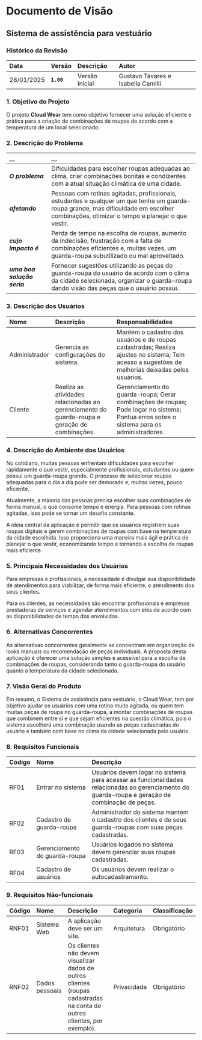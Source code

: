 # Documento de Visão

## Sistema de assistência para vestuário

### Histórico da Revisão 

|  Data  | Versão | Descrição | Autor |
|:-------|:-------|:----------|:------|
| 28/01/2025 |  **`1.00`** | Versão Inicial  | Gustavo Tavares e Isabella Camilli |


### 1. Objetivo do Projeto 

O projeto **Cloud Wear** tem como objetivo fornecer uma solução eficiente e prática para a criação de combinações de roupas de acordo com a temperatura de um local selecionado.

### 2. Descrição do Problema 

|         __        | __   |
|:------------------|:-----|
| **_O problema_**    | Dificuldades para escolher roupas adequadas ao clima, criar combinações bonitas e condizentes com a atual situação climática de uma cidade. |
| **_afetando_**      | Pessoas com rotinas agitadas, profissionais, estudantes e qualquer um que tenha um guarda-roupa grande, mas dificuldade em escolher combinações, otimizar o tempo e planejar o que vestir. |
| **_cujo impacto é_**| Perda de tempo na escolha de roupas, aumento da indecisão, frustração com a falta de combinações eficientes e, muitas vezes, um guarda-roupa subutilizado ou mal aproveitado. |
| **_uma boa solução seria_** | Fornecer sugestões utilizando as peças do guarda-roupa do usuário de acordo com o clima da cidade selecionada, organizar o guarda-roupa dando visão das peças que o usuário possui. |

### 3. Descrição dos Usuários

| Nome | Descrição | Responsabilidades |
|:---  |:--- |:--- |
| Administrador  | Gerencia as configurações do sistema. | Mantém o cadastro dos usuários e de roupas cadastradas; Realiza ajustes no sistema; Tem acesso a sugestões de melhorias deixadas pelos usuários. |
| Cliente | Realiza as atividades relacionadas ao gerenciamento do guarda-roupa e geração de combinações. | Gerenciamento do guarda-roupa; Gerar combinações de roupas; Pode logar no sistema; Pontua erros sobre o sistema para os administradores. |

### 4. Descrição do Ambiente dos Usuários

No cotidiano, muitas pessoas enfrentam dificuldades para escolher rapidamente o que vestir, especialmente profissionais, estudantes ou quem possui um guarda-roupa grande. O processo de selecionar roupas adequadas para o dia a dia pode ser demorado e, muitas vezes, pouco eficiente.

Atualmente, a maioria das pessoas precisa escolher suas combinações de forma manual, o que consome tempo e energia. Para pessoas com rotinas agitadas, isso pode se tornar um desafio constante.

A ideia central da aplicação é permitir que os usuários registrem suas roupas digitais e gerem combinações de roupas com base na temperatura da cidade escolhida. Isso proporciona uma maneira mais ágil e prática de planejar o que vestir, economizando tempo e tornando a escolha de roupas mais eficiente.

### 5. Principais Necessidades dos Usuários

Para empresas e profissionais, a necessidade é divulgar sua disponibilidade de atendimentos para viabilizar, de forma mais eficiente, o atendimento dos seus clientes.

Para os clientes, as necessidades são encontrar profissionais e empresas prestadoras de serviços e agendar atendimentos com eles de acordo com as disponibilidades de tempo dos envolvidos.

### 6. Alternativas Concorrentes

As alternativas concorrentes geralmente se concentram em organização de looks manuais ou recomendação de peças individuais. A proposta desta aplicação é oferecer uma solução simples e acessível para a escolha de combinações de roupas, considerando tanto o guarda-roupa do usuário quanto a temperatura da cidade selecionada.

### 7. Visão Geral do Produto

Em resumo, o Sistema de assistência para vestuário, o Cloud Wear, tem por objetivo ajudar os usuários com uma rotina muito agitada, ou quem tem muitas peças de roupa no guarda-roupa, a montar combinações de roupas que combinem entre si e que sejam eficientes na questão climática, pois o sistema escolherá uma combinação usando as peças cadastradas do usuário e também com base no clima da cidade selecionada pelo usuário.

### 8. Requisitos Funcionais

| Código | Nome | Descrição |
|:---  |:--- |:--- |
| RF01 | Entrar no sistema | Usuários devem logar no sistema para acessar as funcionalidades relacionadas ao gerenciamento do guarda-roupa e geração de combinação de peças. |
| RF02 | Cadastro de guarda-roupa | Administrador do sistema mantém o cadastro dos clientes e de seus guarda-roupas com suas peças cadastradas. |
| RF03 | Gerenciamento do guarda-roupa | Usuários logados no sistema devem gerenciar suas roupas cadastradas. |
| RF04 | Cadastro de usuários | Os usuários devem realizar o autocadastramento. |

### 9. Requisitos Não-funcionais

| Código | Nome | Descrição | Categoria | Classificação |
|:---  |:--- |:--- |:--- |:--- |
| RNF01 | Sistema Web | A aplicação deve ser um site. | Arquitetura | Obrigatório |
| RNF02 | Dados pessoais | Os clientes não devem visualizar dados de outros clientes (roupas cadastradas na conta de outros clientes, por exemplo). | Privacidade | Obrigatório |